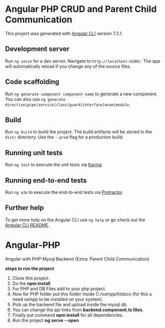 # Angular PHP CRUD and Parent Child Communication

This project was generated with [Angular CLI](https://github.com/angular/angular-cli) version 7.2.1.

## Development server

Run `ng serve` for a dev server. Navigate to `http://localhost:4200/`. The app will automatically reload if you change any of the source files.

## Code scaffolding

Run `ng generate component component-name` to generate a new component. You can also use `ng generate directive|pipe|service|class|guard|interface|enum|module`.

## Build

Run `ng build` to build the project. The build artifacts will be stored in the `dist/` directory. Use the `--prod` flag for a production build.

## Running unit tests

Run `ng test` to execute the unit tests via [Karma](https://karma-runner.github.io).

## Running end-to-end tests

Run `ng e2e` to execute the end-to-end tests via [Protractor](http://www.protractortest.org/).

## Further help

To get more help on the Angular CLI use `ng help` or go check out the [Angular CLI README](https://github.com/angular/angular-cli/blob/master/README.md).


# Angular-PHP
Angular with PHP-Mysql Backend (Extra: Parent Child Communication)

<b>steps to run the project</b>

1. Clone this project.
2. Do the <b>npm install</b>
3. For PHP and DB Files add to your php project.
4. Now for PHP folder put this folder inside C:/xampp/htdocs (for this u need xampp to be installed on your system).
5. Pick up the backend file and upload inside the mysql db.
6. You can change the api links from <b>backend.component.ts files</b>.
7. Finally put command <b>npm install</b> for all dependencies.
8. Run the project <b>ng serve --open</b>
